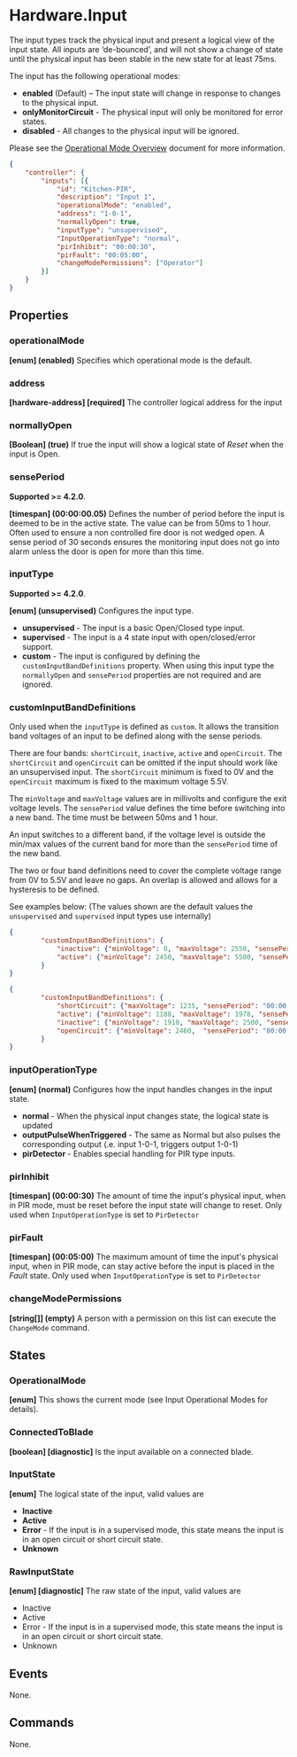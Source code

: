 # Hardware.Input

The input types track the physical input and present a logical view of the input
state. All inputs are ‘de-bounced’, and will not show a change of state until the
physical input has been stable in the new state for at least 75ms.

The input has the following operational modes:

- **enabled** (Default) – The input state will change in response to changes to the
    physical input.
- **onlyMonitorCircuit** - The physical input will only be monitored for error
    states.
- **disabled** - All changes to the physical input will be ignored.

Please see the [Operational Mode Overview](../ApplicationConfiguration/ModeOverview.md) document for more information.

````json
{
    "controller": {
        "inputs": [{
            "id": "Kitchen-PIR",
            "description": "Input 1",
            "operationalMode": "enabled",
            "address": "1-0-1",
            "normallyOpen": true,
            "inputType": "unsupervised",
            "InputOperationType": "normal",
            "pirInhibit": "00:00:30",
            "pirFault": "00:05:00",
            "changeModePermissions": ["Operator"]
        }]
    }
}
````

## Properties

### operationalMode

**[enum] (enabled)** Specifies which operational mode is the default.

### address

**[hardware-address] [required]** The controller logical address for the input

### normallyOpen

**[Boolean] (true)** If true the input will show a logical state of *Reset* when the input
is Open.

### sensePeriod

**Supported >= 4.2.0**.

**[timespan] (00:00:00.05)** Defines the number of period before the input is deemed to be in the active state. The value can be from 50ms to 1 hour. Often used to ensure a non controlled fire door is not wedged open. A sense period of 30 seconds ensures the monitoring input does not go into alarm unless the door is open for more than this time.

### inputType

**Supported >= 4.2.0**.

**[enum] (unsupervised)** Configures the input type.

- **unsupervised** - The input is a basic Open/Closed type input.
- **supervised** - The input is a 4 state input with open/closed/error support.
- **custom** - The input is configured by defining the `customInputBandDefinitions` property. When using this input type the `normallyOpen` and `sensePeriod` properties are not required and are ignored.

### customInputBandDefinitions

Only used when the `inputType` is defined as `custom`. It allows the transition band voltages of an input to be defined along with the sense periods.

There are four bands: `shortCircuit`, `inactive`, `active` and `openCircuit`. The `shortCircuit` and `openCircuit` can be omitted if the input should work like an unsupervised input. The `shortCircuit` minimum is fixed to 0V and the `openCircuit` maximum is fixed to the maximum voltage 5.5V.

The `minVoltage` and `maxVoltage` values are in millivolts and configure the exit voltage levels. The `sensePeriod` value defines the time before switching into a new band. The time must be between 50ms and 1 hour.

An input switches to a different band, if the voltage level is outside the
min/max values of the current band for more than the `sensePeriod` time of the new band.

The two or four band definitions need to cover the complete voltage range
from 0V to 5.5V and leave no gaps. An overlap is allowed and allows for a hysteresis to be defined.

See examples below: (The values shown are the default values the `unsupervised` and `supervised` input types use internally)

````json
{
        "customInputBandDefinitions": {
            "inactive": {"minVoltage": 0, "maxVoltage": 2550, "sensePeriod": "00:00:00.05"},
            "active": {"minVoltage": 2450, "maxVoltage": 5500, "sensePeriod": "00:00:00.05"}
        }
}
````

````json
{
        "customInputBandDefinitions": {
            "shortCircuit": {"maxVoltage": 1235, "sensePeriod": "00:00:00.05"},
            "active": {"minVoltage": 1188, "maxVoltage": 1978, "sensePeriod": "00:00:00.05"},
            "inactive": {"minVoltage": 1910, "maxVoltage": 2500, "sensePeriod": "00:00:00.05"},
            "openCircuit": {"minVoltage": 2460,  "sensePeriod": "00:00:00.05"}
        }
}
````

### inputOperationType

**[enum] (normal)** Configures how the input handles changes in the input state.

- **normal** - When the physical input changes state, the logical state is updated
- **outputPulseWhenTriggered** - The same as Normal but also pulses the corresponding
  output (.e. input 1-0-1, triggers output 1-0-1)
- **pirDetector** - Enables special handling for PIR type inputs.

### pirInhibit

**[timespan] (00:00:30)** The amount of time the input's physical input, when in PIR
mode, must be reset before the input state will change to reset. Only used when
`InputOperationType` is set to `PirDetector`

### pirFault

**[timespan] (00:05:00)** The maximum amount of time the input's physical input, when
in PIR mode, can stay active before the input is placed in the *Fault* state. Only used
when `InputOperationType` is set to `PirDetector`

### changeModePermissions

**[string[]] (empty)** A person with a permission on this list can execute the
`ChangeMode` command.

## States

### OperationalMode

**[enum]** This shows the current mode (see Input Operational Modes for
details).

### ConnectedToBlade

**[boolean] [diagnostic]** Is the input available on a connected blade.

### InputState

**[enum]** The logical state of the input, valid values are

- **Inactive**
- **Active**
- **Error** - If the input is in a supervised mode, this state means the input
  is in an open circuit or short circuit state.
- **Unknown**

### RawInputState

**[enum] [diagnostic]** The raw state of the input, valid values are

- Inactive
- Active
- Error - If the input is in a supervised mode, this state means the input
  is in an open circuit or short circuit state.
- Unknown

## Events

None.

## Commands

None.
